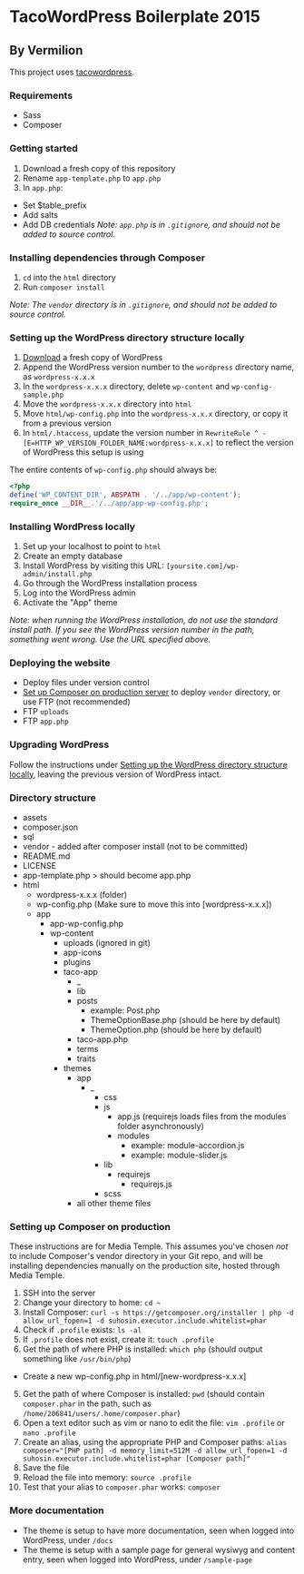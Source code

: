 # TacoWordPress Boilerplate 2015
## By Vermilion

This project uses [tacowordpress](https://github.com/tacowordpress/tacowordpress).


### Requirements
- Sass
- Composer


### Getting started
1. Download a fresh copy of this repository
2. Rename `app-template.php` to `app.php`
3. In `app.php`:
  * Set $table_prefix
  * Add salts
  * Add DB credentials
*Note: `app.php` is in `.gitignore`, and should not be added to source control.*

### Installing dependencies through Composer
1. `cd` into the `html` directory
2. Run `composer install`

*Note: The `vendor` directory is in `.gitignore`, and should not be added to source control.*


### Setting up the WordPress directory structure locally
1. [Download](https://wordpress.org/download/) a fresh copy of WordPress
2. Append the WordPress version number to the `wordpress` directory name, as `wordpress-x.x.x`
3. In the `wordpress-x.x.x` directory, delete `wp-content` and `wp-config-sample.php`
4. Move the `wordpress-x.x.x` directory into `html`
5. Move `html/wp-config.php` into the `wordpress-x.x.x` directory, or copy it from a previous version
6. In `html/.htaccess`, update the version number in `RewriteRule ^ - [E=HTTP_WP_VERSION_FOLDER_NAME:wordpress-x.x.x]` to reflect the version of WordPress this setup is using

The entire contents of `wp-config.php` should always be:

```php
<?php
define('WP_CONTENT_DIR', ABSPATH . '/../app/wp-content');
require_once __DIR__.'/../app/app-wp-config.php';
```


### Installing WordPress locally
1. Set up your localhost to point to `html`
2. Create an empty database
3. Install WordPress by visiting this URL: `[yoursite.com]/wp-admin/install.php`
4. Go through the WordPress installation process
5. Log into the WordPress admin
6. Activate the "App" theme

*Note: when running the WordPress installation, do not use the standard install path. If you see the WordPress version number in the path, something went wrong. Use the URL specified above.*


### Deploying the website
- Deploy files under version control
- [Set up Composer on production server](#setting-up-composer-on-production) to deploy `vendor` directory, or use FTP (not recommended)
- FTP `uploads`
- FTP `app.php`


### Upgrading WordPress
Follow the instructions under [Setting up the WordPress directory structure locally](#setting-up-the-wordpress-directory-structure-locally), leaving the previous version of WordPress intact.


### Directory structure
* assets
* composer.json
* sql
* vendor - added after composer install (not to be committed)
* README.md
* LICENSE
* app-template.php > should become app.php
* html
  * wordpress-x.x.x (folder)
  * wp-config.php (Make sure to move this into [wordpress-x.x.x])
  * app
    * app-wp-config.php
    * wp-content
      * uploads (ignored in git)
      * app-icons
      * plugins
      * taco-app
        * _
        * lib
        * posts
          * example: Post.php
          * ThemeOptionBase.php (should be here by default)
          * ThemeOption.php (should be here by default)
        * taco-app.php
        * terms
        * traits
      * themes
        * app
          * _
            * css
            * js
              * app.js (requirejs loads files from the modules folder asynchronously)
              * modules
                * example: module-accordion.js
                * example: module-slider.js
            * lib
              * requirejs
                * requirejs.js
            * scss
        * all other theme files


### Setting up Composer on production
These instructions are for Media Temple. This assumes you've chosen *not* to include Composer's vendor directory in your Git repo, and will be installing dependencies manually on the production site, hosted through Media Temple.

1. SSH into the server
2. Change your directory to home: `cd ~`
3. Install Composer: `curl -s https://getcomposer.org/installer | php -d allow_url_fopen=1 -d suhosin.executor.include.whitelist=phar`
4. Check if `.profile` exists: `ls -al`
3. If `.profile` does not exist, create it: `touch .profile`
4. Get the path of where PHP is installed: `which php` (should output something like `/usr/bin/php`)
* Create a new wp-config.php in html/[new-wordpress-x.x.x]
5. Get the path of where Composer is installed: `pwd` (should contain `composer.phar` in the path, such as `/home/206841/users/.home/composer.phar`)
6. Open a text editor such as vim or nano to edit the file: `vim .profile` or `nano .profile`
7. Create an alias, using the appropriate PHP and Composer paths: `alias composer="[PHP path] -d memory_limit=512M -d allow_url_fopen=1 -d suhosin.executor.include.whitelist=phar [Composer path]"`
8. Save the file
9. Reload the file into memory: `source .profile`
10. Test that your alias to `composer.phar` works: `composer`


### More documentation
- The theme is setup to have more documentation, seen when logged into WordPress, under `/docs`
- The theme is setup with a sample page for general wysiwyg and content entry, seen when logged into WordPress, under `/sample-page`

